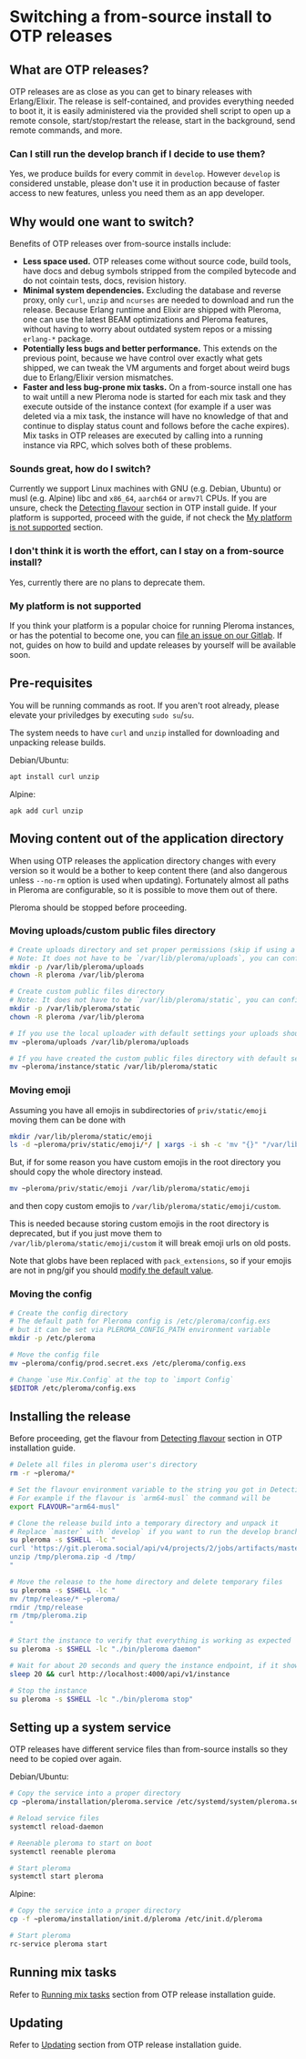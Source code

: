 # Switching a from-source install to OTP releases
## What are OTP releases?
OTP releases are as close as you can get to binary releases with Erlang/Elixir. The release is self-contained, and provides everything needed to boot it, it is easily administered via the provided shell script to open up a remote console, start/stop/restart the release, start in the background, send remote commands, and more.
### Can I still run the develop branch if I decide to use them?
Yes, we produce builds for every commit in `develop`. However `develop` is considered unstable, please don't use it in production because of faster access to new features, unless you need them as an app developer.
## Why would one want to switch?
Benefits of OTP releases over from-source installs include:
* **Less space used.** OTP releases come without source code, build tools, have docs and debug symbols stripped from the compiled bytecode and do not cointain tests, docs, revision history.
* **Minimal system dependencies.** Excluding the database and reverse proxy, only `curl`, `unzip` and `ncurses` are needed to download and run the release. Because Erlang runtime and Elixir are shipped with Pleroma, one can use the latest BEAM optimizations and Pleroma features, without having to worry about outdated system repos or a missing `erlang-*` package.
* **Potentially less bugs and better performance.** This extends on the previous point, because we have control over exactly what gets shipped, we can tweak the VM arguments and forget about weird bugs due to Erlang/Elixir version mismatches.
* **Faster and less bug-prone mix tasks.** On a from-source install one has to wait untill a new Pleroma node is started for each mix task and they execute outside of the instance context (for example if a user was deleted via a mix task, the instance will have no knowledge of that and continue to display status count and follows before the cache expires). Mix tasks in OTP releases are executed by calling into a running instance via RPC, which solves both of these problems.

### Sounds great, how do I switch?
Currently we support Linux machines with GNU (e.g. Debian, Ubuntu) or musl (e.g. Alpine) libc and `x86_64`, `aarch64` or `armv7l` CPUs. If you are unsure, check the [Detecting flavour](otp_en.html#detecting-flavour) section in OTP install guide. If your platform is supported, proceed with the guide, if not check the [My platform is not supported](#my-platform-is-not-supported) section.
### I don't think it is worth the effort, can I stay on a from-source install?
Yes, currently there are no plans to deprecate them.

### My platform is not supported
If you think your platform is a popular choice for running Pleroma instances, or has the potential to become one, you can [file an issue on our Gitlab](https://git.pleroma.social/pleroma/pleroma/issues/new). If not, guides on how to build and update releases by yourself will be available soon.
## Pre-requisites
You will be running commands as root. If you aren't root already, please elevate your priviledges by executing `sudo su`/`su`.

The system needs to have `curl` and `unzip` installed for downloading and unpacking release builds.

Debian/Ubuntu:
```sh
apt install curl unzip
```
Alpine:
```
apk add curl unzip

```
## Moving content out of the application directory
When using OTP releases the application directory changes with every version so it would be a bother to keep content there (and also dangerous unless `--no-rm` option is used when updating). Fortunately almost all paths in Pleroma are configurable, so it is possible to move them out of there.

Pleroma should be stopped before proceeding.

### Moving uploads/custom public files directory
```sh
# Create uploads directory and set proper permissions (skip if using a remote uploader)
# Note: It does not have to be `/var/lib/pleroma/uploads`, you can configure it to be something else later
mkdir -p /var/lib/pleroma/uploads
chown -R pleroma /var/lib/pleroma

# Create custom public files directory
# Note: It does not have to be `/var/lib/pleroma/static`, you can configure it to be something else later
mkdir -p /var/lib/pleroma/static
chown -R pleroma /var/lib/pleroma

# If you use the local uploader with default settings your uploads should be located in `~pleroma/uploads`
mv ~pleroma/uploads /var/lib/pleroma/uploads

# If you have created the custom public files directory with default settings it should be located in `~pleroma/instance/static`
mv ~pleroma/instance/static /var/lib/pleroma/static
```

### Moving emoji
Assuming you have all emojis in subdirectories of `priv/static/emoji` moving them can be done with
```sh
mkdir /var/lib/pleroma/static/emoji
ls -d ~pleroma/priv/static/emoji/*/ | xargs -i sh -c 'mv "{}" "/var/lib/pleroma/static/emoji/$(basename {})"'
```

But, if for some reason you have custom emojis in the root directory you should copy the whole directory instead.
```sh
mv ~pleroma/priv/static/emoji /var/lib/pleroma/static/emoji
```
and then copy custom emojis to `/var/lib/pleroma/static/emoji/custom`. 

This is needed because storing custom emojis in the root directory is deprecated, but if you just move them to `/var/lib/pleroma/static/emoji/custom` it will break emoji urls on old posts.

Note that globs have been replaced with `pack_extensions`, so if your emojis are not in png/gif you should [modify the default value](config.html#emoji).

### Moving the config
```sh
# Create the config directory
# The default path for Pleroma config is /etc/pleroma/config.exs
# but it can be set via PLEROMA_CONFIG_PATH environment variable
mkdir -p /etc/pleroma

# Move the config file
mv ~pleroma/config/prod.secret.exs /etc/pleroma/config.exs

# Change `use Mix.Config` at the top to `import Config`
$EDITOR /etc/pleroma/config.exs
```
## Installing the release
Before proceeding, get the flavour from [Detecting flavour](otp_en.html#detecting-flavour) section in OTP installation guide.
```sh
# Delete all files in pleroma user's directory
rm -r ~pleroma/*

# Set the flavour environment variable to the string you got in Detecting flavour section.
# For example if the flavour is `arm64-musl` the command will be
export FLAVOUR="arm64-musl"

# Clone the release build into a temporary directory and unpack it
# Replace `master` with `develop` if you want to run the develop branch
su pleroma -s $SHELL -lc "
curl 'https://git.pleroma.social/api/v4/projects/2/jobs/artifacts/master/download?job=$FLAVOUR' -o /tmp/pleroma.zip
unzip /tmp/pleroma.zip -d /tmp/
"

# Move the release to the home directory and delete temporary files
su pleroma -s $SHELL -lc "
mv /tmp/release/* ~pleroma/
rmdir /tmp/release
rm /tmp/pleroma.zip
"

# Start the instance to verify that everything is working as expected
su pleroma -s $SHELL -lc "./bin/pleroma daemon"

# Wait for about 20 seconds and query the instance endpoint, if it shows your uri, name and email correctly, you are configured correctly
sleep 20 && curl http://localhost:4000/api/v1/instance

# Stop the instance
su pleroma -s $SHELL -lc "./bin/pleroma stop"
```

## Setting up a system service
OTP releases have different service files than from-source installs so they need to be copied over again.

Debian/Ubuntu:
```sh
# Copy the service into a proper directory
cp ~pleroma/installation/pleroma.service /etc/systemd/system/pleroma.service

# Reload service files
systemctl reload-daemon

# Reenable pleroma to start on boot
systemctl reenable pleroma

# Start pleroma
systemctl start pleroma
```

Alpine:
```sh
# Copy the service into a proper directory
cp -f ~pleroma/installation/init.d/pleroma /etc/init.d/pleroma

# Start pleroma
rc-service pleroma start
```
## Running mix tasks
Refer to [Running mix tasks](otp_en.html#running-mix-tasks) section from OTP release installation guide.
## Updating
Refer to [Updating](otp_en.html#updating) section from OTP release installation guide.
